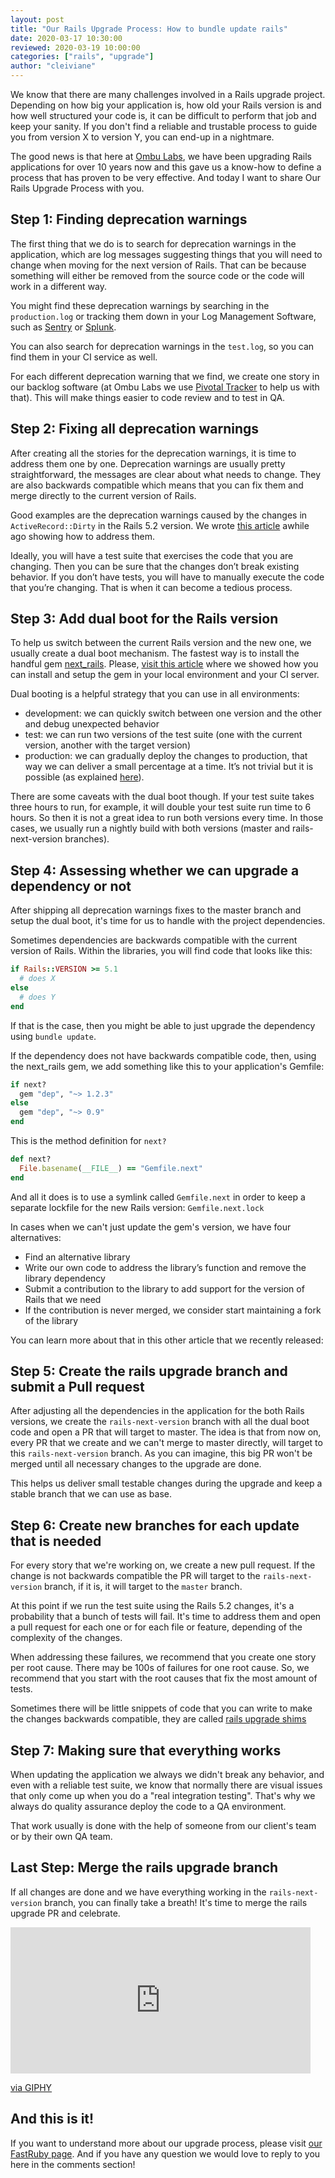 ```yaml
---
layout: post
title: "Our Rails Upgrade Process: How to bundle update rails"
date: 2020-03-17 10:30:00
reviewed: 2020-03-19 10:00:00
categories: ["rails", "upgrade"]
author: "cleiviane"
---
```


We know that there are many challenges involved in a Rails upgrade project. Depending on how big your application is, how old your Rails version is and how well structured your code is, it can be difficult to perform that job and keep your sanity. If you don't find a reliable and trustable process to guide you from version X to version Y, you can end-up in a nightmare.

The good news is that here at [Ombu Labs](https://www.ombulabs.com/), we have been upgrading Rails applications for over 10 years now and this gave us a know-how to define a process that has proven to be very effective. And today I want to share Our Rails Upgrade Process with you.

<!--more-->

## Step 1: Finding deprecation warnings

The first thing that we do is to search for deprecation warnings in the application, which are log messages suggesting things that you will need to change when moving for the next version of Rails. That can be because something will either be removed from the source code or the code will work in a different way.

You might find these deprecation warnings by searching in the `production.log` or tracking them down in your Log Management Software, such as [Sentry](https://sentry.io/) or [Splunk](https://www.splunk.com).

You can also search for deprecation warnings in the `test.log`, so you can find them in your CI service as well.

For each different deprecation warning that we find, we create one story in our backlog software (at Ombu Labs we use [Pivotal Tracker](pivotaltracker.com) to help us with that). This will make things easier to code review and to test in QA.

## Step 2: Fixing all deprecation warnings

After creating all the stories for the deprecation warnings, it is time to address them one by one. Deprecation warnings are usually pretty straightforward, the messages are clear about what needs to change. They are also backwards compatible which means that you can fix them and merge directly to the current version of Rails.

Good examples are the deprecation warnings caused by the changes in `ActiveRecord::Dirty` in the Rails 5.2 version. We wrote [this article](https://www.fastruby.io/blog/rails/upgrades/active-record-5-1-api-changes.html) awhile ago showing how to address them.

Ideally, you will have a test suite that exercises the code that you are changing. Then you can be sure that the changes don’t break existing behavior. If you don’t have tests, you will have to manually execute the code that you’re changing. That is when it can become a tedious process.

## Step 3: Add dual boot for the Rails version

To help us switch between the current Rails version and the new one, we usually create a dual boot mechanism. The fastest way is to install the handful gem [next_rails](https://github.com/fastruby/next_rails). Please, [visit this article](https://www.fastruby.io/blog/upgrade-rails/dual-boot/dual-boot-with-rails-6-0-beta.html) where we showed how you can install and setup the gem in your local environment and your CI server.

Dual booting is a helpful strategy that you can use in all environments:

- development: we can quickly switch between one version and the other and debug unexpected behavior
- test: we can run two versions of the test suite (one with the current version, another with the target version)
- production: we can gradually deploy the changes to production, that way we can deliver a small percentage at a time. It’s not trivial but it is possible (as explained [here](http://recursion.org/incremental-rails-upgrade)).

There are some caveats with the dual boot though. If your test suite takes three hours to run, for example, it will double your test suite run time to 6 hours. So then it is not a great idea to run both versions every time. In those cases, we usually run a nightly build with both versions (master and rails-next-version branches).

## Step 4: Assessing whether we can upgrade a dependency or not

After shipping all deprecation warnings fixes to the master branch and setup the dual boot, it's time for us to handle with the project dependencies.

Sometimes dependencies are backwards compatible with the current version of Rails. Within the libraries, you will find code that looks like this:

```ruby
if Rails::VERSION >= 5.1
  # does X
else
  # does Y
end
```

If that is the case, then you might be able to just upgrade the dependency using `bundle update`.

If the dependency does not have backwards compatible code, then, using the next_rails gem, we add something like this to your application's Gemfile:

```ruby
if next?
  gem "dep", "~> 1.2.3"
else
  gem "dep", "~> 0.9"
end
```

This is the method definition for `next?`

```ruby
def next?
  File.basename(__FILE__) == "Gemfile.next"
end
```

And all it does is to use a symlink called `Gemfile.next` in order to keep a separate lockfile for the new Rails version: `Gemfile.next.lock`

In cases when we can't just update the gem's version, we have four alternatives:

- Find an alternative library
- Write our own code to address the library’s function and remove the library dependency
- Submit a contribution to the library to add support for the version of Rails that we need
- If the contribution is never merged, we consider start maintaining a fork of the library

You can learn more about that in this other article that we recently released: <LINK HERE>

## Step 5: Create the rails upgrade branch and submit a Pull request

After adjusting all the dependencies in the application for the both Rails versions, we create the `rails-next-version` branch with all the dual boot code and open a PR that will target to master. The idea is that from now on, every PR that we create and we can't merge to master directly, will target to this `rails-next-version` branch. As you can imagine, this big PR won't be merged until all necessary changes to the upgrade are done.

This helps us deliver small testable changes during the upgrade and keep a stable branch that we can use as base.

## Step 6: Create new branches for each update that is needed

For every story that we're working on, we create a new pull request. If the change is not backwards compatible the PR will target to the `rails-next-version` branch, if it is, it will target to the `master` branch.

At this point if we run the test suite using the Rails 5.2 changes, it's a probability that a bunch of tests will fail. It's time to address them and open a pull request for each one or for each file or feature, depending of the complexity of the changes.

When addressing these failures, we recommend that you create one story per root cause. There may be 100s of failures for one root cause. So, we recommend that you start with the root causes that fix the most amount of tests.

Sometimes there will be little snippets of code that you can write to make the changes backwards compatible, they are called [rails upgrade shims](https://medium.com/@ujjawal.dixit/what-is-a-shim-72d9ac5d8620)

## Step 7: Making sure that everything works

When updating the application we always we didn't break any behavior, and even with a reliable test suite, we know that normally there are visual issues that only come up when you do a "real integration testing". That's why we always do quality assurance deploy the code to a QA environment.

That work usually is done with the help of someone from our client's team or by their own QA team.

## Last Step:  Merge the rails upgrade branch

If all changes are done and we have everything working in the `rails-next-version` branch, you can finally take a breath!
It's time to merge the rails upgrade PR and celebrate.

<iframe src="https://giphy.com/embed/KYElw07kzDspaBOwf9" width="480" height="234" frameBorder="0" class="giphy-embed" allowFullScreen></iframe><p><a href="https://giphy.com/gifs/the-office-dunder-mifflin-KYElw07kzDspaBOwf9">via GIPHY</a></p>

## And this is it!

If you want to understand more about our upgrade process, please visit [our FastRuby page](https://www.fastruby.io).
And if you have any question we would love to reply to you here in the comments section!
